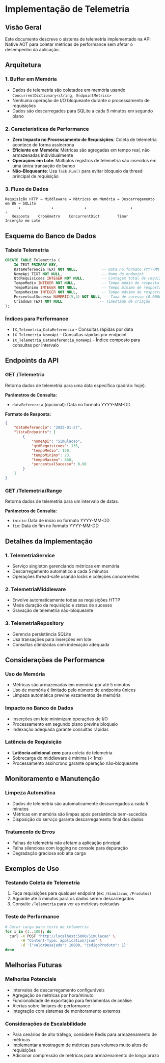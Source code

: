 # Implementação de Telemetria

## Visão Geral
Este documento descreve o sistema de telemetria implementado na API Native AOT para coletar métricas de performance sem afetar o desempenho da aplicação.

## Arquitetura

### 1. **Buffer em Memória**
- Dados de telemetria são coletados em memória usando `ConcurrentDictionary<string, EndpointMetrics>`
- Nenhuma operação de I/O bloqueante durante o processamento de requisições
- Dados são descarregados para SQLite a cada 5 minutos em segundo plano

### 2. **Características de Performance**
- **Zero Impacto no Processamento de Requisições**: Coleta de telemetria acontece de forma assíncrona
- **Eficiente em Memória**: Métricas são agregadas em tempo real, não armazenadas individualmente
- **Operações em Lote**: Múltiplos registros de telemetria são inseridos em uma única transação de banco
- **Não-Bloqueante**: Usa `Task.Run()` para evitar bloqueio da thread principal de requisição

### 3. **Fluxo de Dados**
```
Requisição HTTP → Middleware → Métricas em Memória → Descarregamento em BG → SQLite
      ↓              ↓              ↓                    ↓              ↓
   Resposta    Cronômetro    ConcurrentDict        Timer        Inserção em Lote
```

## Esquema do Banco de Dados

### Tabela Telemetria
```sql
CREATE TABLE Telemetria (
    Id TEXT PRIMARY KEY,
    DataReferencia TEXT NOT NULL,           -- Data no formato YYYY-MM-DD
    NomeApi TEXT NOT NULL,                  -- Nome do endpoint
    QtdRequisicoes INTEGER NOT NULL,        -- Contagem total de requisições
    TempoMedio INTEGER NOT NULL,            -- Tempo médio de resposta (ms)
    TempoMinimo INTEGER NOT NULL,           -- Tempo mínimo de resposta (ms)
    TempoMaximo INTEGER NOT NULL,           -- Tempo máximo de resposta (ms)
    PercentualSucesso NUMERIC(5,4) NOT NULL, -- Taxa de sucesso (0.0000 a 1.0000)
    CriadoEm TEXT NOT NULL                 -- Timestamp de criação
);
```

### Índices para Performance
- `IX_Telemetria_DataReferencia` - Consultas rápidas por data
- `IX_Telemetria_NomeApi` - Consultas rápidas por endpoint  
- `IX_Telemetria_DataReferencia_NomeApi` - Índice composto para consultas por intervalo

## Endpoints da API

### GET /Telemetria
Retorna dados de telemetria para uma data específica (padrão: hoje).

**Parâmetros de Consulta:**
- `dataReferencia` (opcional): Data no formato YYYY-MM-DD

**Formato de Resposta:**
```json
{
    "dataReferencia": "2025-01-27",
    "listaEndpoints": [
        {
            "nomeApi": "Simulacao",
            "qtdRequisicoes": 135,
            "tempoMedio": 150,
            "tempoMinimo": 23,
            "tempoMaximo": 860,
            "percentualSucesso": 0.98
        }
    ]
}
```

### GET /Telemetria/Range
Retorna dados de telemetria para um intervalo de datas.

**Parâmetros de Consulta:**
- `inicio`: Data de início no formato YYYY-MM-DD
- `fim`: Data de fim no formato YYYY-MM-DD

## Detalhes da Implementação

### 1. **TelemetriaService**
- Serviço singleton gerenciando métricas em memória
- Descarregamento automático a cada 5 minutos
- Operações thread-safe usando locks e coleções concorrentes

### 2. **TelemetriaMiddleware**
- Envolve automaticamente todas as requisições HTTP
- Mede duração da requisição e status de sucesso
- Gravação de telemetria não-bloqueante

### 3. **TelemetriaRepository**
- Gerencia persistência SQLite
- Usa transações para inserções em lote
- Consultas otimizadas com indexação adequada

## Considerações de Performance

### Uso de Memória
- Métricas são armazenadas em memória por até 5 minutos
- Uso de memória é limitado pelo número de endpoints únicos
- Limpeza automática previne vazamentos de memória

### Impacto no Banco de Dados
- Inserções em lote minimizam operações de I/O
- Processamento em segundo plano previne bloqueio
- Indexação adequada garante consultas rápidas

### Latência de Requisição
- **Latência adicional zero** para coleta de telemetria
- Sobrecarga do middleware é mínima (< 1ms)
- Processamento assíncrono garante operação não-bloqueante

## Monitoramento e Manutenção

### Limpeza Automática
- Dados de telemetria são automaticamente descarregados a cada 5 minutos
- Métricas em memória são limpas após persistência bem-sucedida
- Disposição do serviço garante descarregamento final dos dados

### Tratamento de Erros
- Falhas de telemetria não afetam a aplicação principal
- Falha silenciosa com logging no console para depuração
- Degradação graciosa sob alta carga

## Exemplos de Uso

### Testando Coleta de Telemetria
1. Faça requisições para qualquer endpoint (ex: `/Simulacao`, `/Produtos`)
2. Aguarde até 5 minutos para os dados serem descarregados
3. Consulte `/Telemetria` para ver as métricas coletadas

### Teste de Performance
```bash
# Gerar carga para teste de telemetria
for i in {1..100}; do
  curl -X POST "http://localhost:5000/Simulacao" \
       -H "Content-Type: application/json" \
       -d '{"valorDesejado": 10000, "codigoProduto": 1}'
done
```

## Melhorias Futuras

### Melhorias Potenciais
- Intervalos de descarregamento configuráveis
- Agregação de métricas por hora/minuto
- Funcionalidade de exportação para ferramentas de análise
- Alertas sobre limiares de performance
- Integração com sistemas de monitoramento externos

### Considerações de Escalabilidade
- Para cenários de alto tráfego, considere Redis para armazenamento de métricas
- Implementar amostragem de métricas para volumes muito altos de requisições
- Adicionar compressão de métricas para armazenamento de longo prazo
